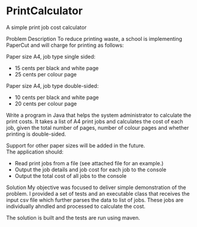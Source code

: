 # PrintCalculator

A simple print job cost calculator

Problem Description
To reduce printing waste, a school is implementing PaperCut and will charge for printing as follows:

Paper size A4, job type single sided:
 * 15 cents per black and white page
 * 25 cents per colour page

Paper size A4, job type double-sided:
 * 10 cents per black and white page
 * 20 cents per colour page

Write a program in Java that helps the system administrator to calculate the print costs. It takes a list of A4 print jobs and calculates the cost of each job, given the total number of pages, number of colour pages and whether printing is double-sided.

Support for other paper sizes will be added in the future.    
The application should:
 * Read print jobs from a file (see attached file for an example.)
 * Output the job details and job cost for each job to the console
 * Output the total cost of all jobs to the console

Solution
My objective was focused to deliver simple demonstration of the problem. I provided a set of tests and an executable class 
that receives the input csv file which further parses the data to list of jobs.
These jobs are individually ahndled and processed to calculate the cost.

The solution is built and the tests are run using maven.

